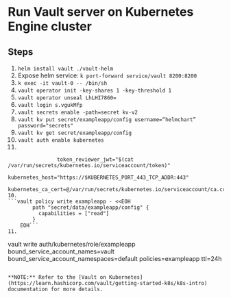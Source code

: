 # Run Vault server on Kubernetes Engine cluster

## Steps

1. ```helm install vault ./vault-helm```
2. Expose helm service:
```k port-forward service/vault 8200:8200```
3. ```k exec -it vault-0 -- /bin/sh```
4. ```vault operator init -key-shares 1 -key-threshold 1```
5. ```vault operator unseal LhLHI7860=```
6. ```vault login s.vgukMfp```
7. ```vault secrets enable -path=secret kv-v2```
8. ```vault kv put secret/exampleapp/config username=“helmchart” password="secrets"```
9. ```vault kv get secret/exampleapp/config```
10. ```vault auth enable kubernetes```
11. 
```vault write auth/kubernetes/config 
        		token_reviewer_jwt="$(cat /var/run/secrets/kubernetes.io/serviceaccount/token)" 
        		kubernetes_host="https://$KUBERNETES_PORT_443_TCP_ADDR:443" 
        		kubernetes_ca_cert=@/var/run/secrets/kubernetes.io/serviceaccount/ca.crt```
10. 
```vault policy write exampleapp - <<EOH
		path "secret/data/exampleapp/config" {
		  capabilities = ["read"]
		}
	EOH```
11. 
```
vault write auth/kubernetes/role/exampleapp bound_service_account_names=vault bound_service_account_namespaces=default policies=exampleapp ttl=24h
```

**NOTE:** Refer to the [Vault on Kubernetes](https://learn.hashicorp.com/vault/getting-started-k8s/k8s-intro) documentation for more details.
